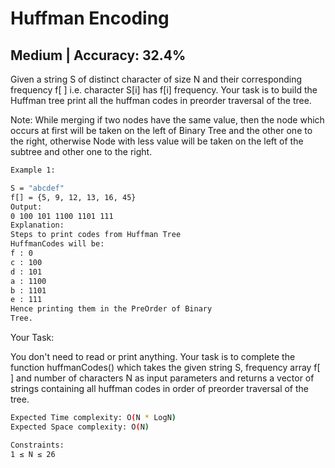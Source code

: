 # Huffman Encoding

## Medium   |   Accuracy: 32.4%

<p>Given a string S of distinct character of size N and their corresponding frequency f[ ] i.e. character S[i] has f[i] frequency. Your task is to build the Huffman tree print all the huffman codes in preorder traversal of the tree.</p>
<p>Note: While merging if two nodes have the same value, then the node which occurs at first will be taken on the left of Binary Tree and the other one to the right, otherwise Node with less value will be taken on the left of the subtree and other one to the right.</p>

```bash
Example 1:

S = "abcdef"
f[] = {5, 9, 12, 13, 16, 45}
Output: 
0 100 101 1100 1101 111
Explanation:
Steps to print codes from Huffman Tree
HuffmanCodes will be:
f : 0
c : 100
d : 101
a : 1100
b : 1101
e : 111
Hence printing them in the PreOrder of Binary 
Tree.
```

<span>Your Task:</span>
<p>You don't need to read or print anything. Your task is to complete the function huffmanCodes() which takes the given string S, frequency array f[ ] and number of characters N as input parameters and returns a vector of strings containing all huffman codes in order of preorder traversal of the tree.</p>

```bash
Expected Time complexity: O(N * LogN) 
Expected Space complexity: O(N) 

Constraints:
1 ≤ N ≤ 26

```